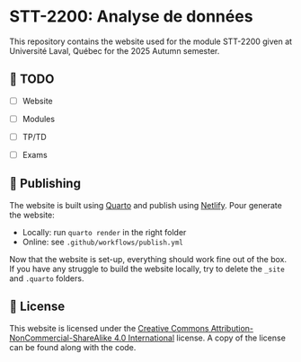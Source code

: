# STT-2200: Analyse de données


This repository contains the website used for the module STT-2200 given at Université Laval, Québec for the 2025 Autumn semester.

## 🚧 TODO

- [ ] Website 

- [ ] Modules 

- [ ] TP/TD 

- [ ] Exams

## 🚀 Publishing

The website is built using [Quarto](https://quarto.org/) and publish using [Netlify](https://www.netlify.com/). Pour generate the website: 
- Locally: run `quarto render` in the right folder
- Online: see `.github/workflows/publish.yml`

Now that the website is set-up, everything should work fine out of the box. If you have any struggle to build the website locally, try to delete the `_site` and `.quarto` folders.


## 📄 License

This website is licensed under the [Creative Commons Attribution-NonCommercial-ShareAlike 4.0 International](https://creativecommons.org/licenses/by-nc-sa/4.0/) license. A copy of the license can be found along with the code.
